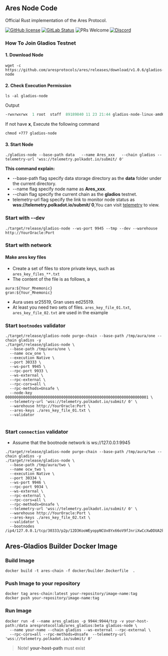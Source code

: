 ## Ares Node Code

Official Rust implementation of the Ares Protocol.

[![GitHub license](https://img.shields.io/badge/license-GPL3%2FApache2-blue)](#LICENSE) [![GitLab Status](https://gitlab.parity.io/parity/substrate/badges/master/pipeline.svg)](https://gitlab.parity.io/parity/substrate/pipelines) ![PRs Welcome](https://img.shields.io/badge/PRs-welcome-brightgreen.svg) [![Discord](https://img.shields.io/badge/discord-join%20chat-blue.svg)](https://discord.gg/cqduK4ZNaY
)

### How To Join Gladios Testnet

#### 1. **Download Node**
```shell
wget -c https://github.com/aresprotocols/ares/releases/download/v1.0.6/gladios-node
```
#### 2. **Check Execution Permission**
```shell
ls -al gladios-node
```
Output 
```asm
-rwxrwxrwx  1 root  staff  89189840 11 23 21:44 gladios-node-linux-amd64-1.0.6-e4504d2
```
If not have **x**, Execute the following command
```shell
chmod +777 gladios-node
```

#### 3. **Start Node**
```shell
./gladios-node --base-path data   --name Ares_xxx   --chain gladios --telemetry-url 'wss://telemetry.polkadot.io/submit/ 0'
```

**This command explain:**

* --base-path flag specify data storage directory as the **data** folder under the current directory.
* --name flag specify node name as **Ares_xxx**.
* --chain flag specify the current chain as the **gladios** testnet.
* telemetry-url flag specify the link to monitor node status as **wss://telemetry.polkadot.io/submit/ 0**,You can visit [telemetry](https://telemetry.polkadot.io/#list/0x1765d3a35ecdca975e3dc69472cc0a51780ed9ccb4481becfdddfb3c5c2be048) to view.

### Start with --dev

```text
./target/release/gladios-node --ws-port 9945 --tmp --dev --warehouse http://YourOracle:Port
```

### Start with network

#### Make ares key files
* Create a set of files to store private keys, such as `ares_key_files_**.txt`
* The content of the file is as follows, a
```text
aura:${Your_Mnemonic}
gran:${Your_Mnemonic}
```
* Aura uses sr25519, Gran uses ed25519.
* At least you need two sets of files. `ares_key_file_01.txt`, `ares_key_file_02.txt` are used in the example

### Start `bootnodes` validator
```text
./target/release/gladios-node purge-chain --base-path /tmp/aura/one --chain gladios -y
./target/release/gladios-node \
  --base-path /tmp/aura/one \
  --name ocw_one \
  --execution Native \
  --port 30333 \
  --ws-port 9945 \
  --rpc-port 9933 \
  --ws-external \
  --rpc-external \
  --rpc-cors=all \
  --rpc-methods=Unsafe \
  --node-key 0000000000000000000000000000000000000000000000000000000000000001 \
  --telemetry-url 'wss://telemetry.polkadot.io/submit/ 0' \
  --warehouse http://YourOracle:Port \
  --ares-keys ./ares_key_file_01.txt \
  --validator
  
```

### Start `connection` validator
* Assume that the bootnode network is ws://127.0.0.1:9945
```text
./target/release/gladios-node purge-chain --base-path /tmp/aura/two --chain gladios -y
./target/release/gladios-node \
  --base-path /tmp/aura/two \
  --name ocw_two \
  --execution Native \
  --port 30334 \
  --ws-port 9946 \
  --rpc-port 9934 \
  --ws-external \
  --rpc-external \
  --rpc-cors=all \
  --rpc-methods=Unsafe \
  --telemetry-url 'wss://telemetry.polkadot.io/submit/ 0' \
  --warehouse http://YourOracle:Port \
  --ares-keys ./ares_key_file_02.txt \
  --validator \
  --bootnodes /ip4/127.0.0.1/tcp/30333/p2p/12D3KooWEyoppNCUx8Yx66oV9fJnriXwCcXwDDUA2kj6vnc6iDEp
```

## Ares-Gladios Builder Docker Image
### Build Image
```shell
docker build -t ares-chain -f docker/builder.Dockerfile  .
```

### Push Image to your repository
```shell
docker tag ares-chain:latest your-repository/image-name:tag
docker push your-repository/image-name:tag
```

### Run Image
```shell
docker run -d --name ares_gladios -p 9944:9944/tcp -v your-host-path:/data aresprotocollab/ares_gladios:beta gladios-node \
  --name your-name --chain gladios --ws-external --rpc-external \
  --rpc-cors=all --rpc-methods=Unsafe  --telemetry-url 'wss://telemetry.polkadot.io/submit/ 0'
```
> Note! 
> **your-host-path** must exist
